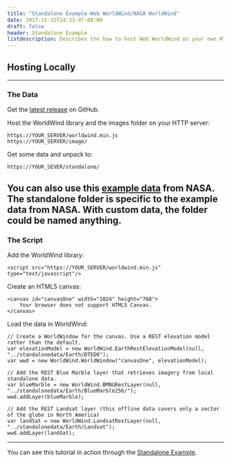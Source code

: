 ```yaml
---
title: "Standalone Example-Web WorldWind/NASA WorldWind"
date: 2017-11-15T14:33:47-08:00
draft: false
header: Standalone Example
listdescription: Describes the how to host Web WorldWind on your own HTTP server.
---
```


## Hosting Locally

---

### The Data

Get the [latest release](https://github.com/NASAWorldWind/WebWorldWind/releases/latest) on GitHub.

Host the WorldWind library and the images folder on your HTTP server:

    https://YOUR_SERVER/worldwind.min.js
    https://YOUR_SERVER/image/

Get some data and unpack to:

    https://YOUR_SEVER/standalone/

You can also use this [example data](https://worldwind32.arc.nasa.gov/WebWorldWind-StandaloneData.tar.gz) from NASA.
**The standalone folder is specific to the example data from NASA. With custom data, the folder could be named anything.**
---

### The Script

Add the WorldWind library:

    <script src="https://YOUR_SERVER/worldwind.min.js" type="text/javascript"/>

Create an HTML5 canvas:

    <canvas id="canvasOne" width="1024" height="768">
        Your browser does not support HTML5 Canvas.
    </canvas>

Load the data in WorldWind:

    // Create a WorldWindow for the canvas. Use a REST elevation model rather than the default.
    var elevationModel = new WorldWind.EarthRestElevationModel(null, "../standalonedata/Earth/DTED0");
    var wwd = new WorldWind.WorldWindow("canvasOne", elevationModel);

    // Add the REST Blue Marble layer that retrieves imagery from local standalone data.
    var blueMarble = new WorldWind.BMNGRestLayer(null, "../standalonedata/Earth/BlueMarble256/");
    wwd.addLayer(blueMarble);

    // Add the REST Landsat layer (this offline data covers only a sector of the globe in North America)
    var landSat = new WorldWind.LandsatRestLayer(null, "../standalonedata/Earth/Landsat");
    wwd.addLayer(landSat);

---

You can see this tutorial in action through the [Standalone Example](https://files.worldwind.arc.nasa.gov/artifactory/apps/web/examples/Standalone.html).

<br></br>
<br></br>